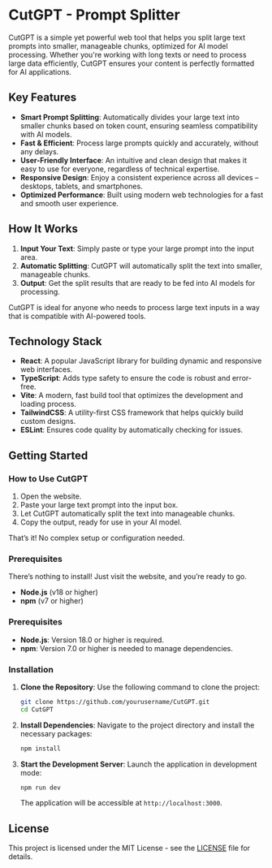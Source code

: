 # **CutGPT - Prompt Splitter**

CutGPT is a simple yet powerful web tool that helps you split large text prompts into smaller, manageable chunks, optimized for AI model processing. Whether you're working with long texts or need to process large data efficiently, CutGPT ensures your content is perfectly formatted for AI applications.

## **Key Features**

- **Smart Prompt Splitting**: Automatically divides your large text into smaller chunks based on token count, ensuring seamless compatibility with AI models.
- **Fast & Efficient**: Process large prompts quickly and accurately, without any delays.
- **User-Friendly Interface**: An intuitive and clean design that makes it easy to use for everyone, regardless of technical expertise.
- **Responsive Design**: Enjoy a consistent experience across all devices – desktops, tablets, and smartphones.
- **Optimized Performance**: Built using modern web technologies for a fast and smooth user experience.

## **How It Works**

1. **Input Your Text**: Simply paste or type your large prompt into the input area.
2. **Automatic Splitting**: CutGPT will automatically split the text into smaller, manageable chunks.
3. **Output**: Get the split results that are ready to be fed into AI models for processing.

CutGPT is ideal for anyone who needs to process large text inputs in a way that is compatible with AI-powered tools.

## **Technology Stack**

- **React**: A popular JavaScript library for building dynamic and responsive web interfaces.
- **TypeScript**: Adds type safety to ensure the code is robust and error-free.
- **Vite**: A modern, fast build tool that optimizes the development and loading process.
- **TailwindCSS**: A utility-first CSS framework that helps quickly build custom designs.
- **ESLint**: Ensures code quality by automatically checking for issues.

## **Getting Started**

### **How to Use CutGPT**

1. Open the website.
2. Paste your large text prompt into the input box.
3. Let CutGPT automatically split the text into manageable chunks.
4. Copy the output, ready for use in your AI model.

That’s it! No complex setup or configuration needed.

### **Prerequisites**

There’s nothing to install! Just visit the website, and you’re ready to go.

- **Node.js** (v18 or higher)
- **npm** (v7 or higher)

### Prerequisites

- **Node.js**: Version 18.0 or higher is required.
- **npm**: Version 7.0 or higher is needed to manage dependencies.

### Installation

1. **Clone the Repository**: Use the following command to clone the project:
   ```bash
   git clone https://github.com/yourusername/CutGPT.git
   cd CutGPT
   ```

2. **Install Dependencies**: Navigate to the project directory and install the necessary packages:
   ```bash
   npm install
   ```

3. **Start the Development Server**: Launch the application in development mode:
   ```bash
   npm run dev
   ```

   The application will be accessible at `http://localhost:3000`.

## License

This project is licensed under the MIT License - see the [LICENSE](LICENSE) file for details.
